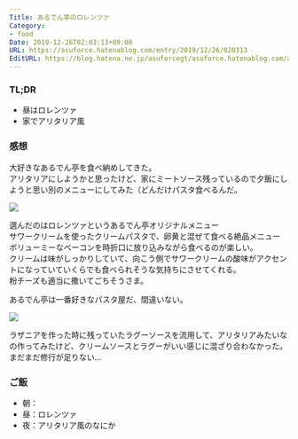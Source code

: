 ```yaml
---
Title: あるでん亭のロレンツァ
Category:
- food
Date: 2019-12-26T02:03:13+09:00
URL: https://asuforce.hatenablog.com/entry/2019/12/26/020313
EditURL: https://blog.hatena.ne.jp/asuforcegt/asuforce.hatenablog.com/atom/entry/26006613489052635
---
```


### TL;DR

- 昼はロレンツァ
- 家でアリタリア風

###  感想

大好きなあるでん亭を食べ納めしてきた。  
アリタリアにしようかと思ったけど、家にミートソース残っているので夕飯にしようと思い別のメニューにしてみた（どんだけパスタ食べるんだ。

<span itemtype="http://schema.org/Photograph" itemscope="itemscope"><img class="magnifiable" src="https://lh3.googleusercontent.com/-Pl8w3GeyRik/XgMA_dK3keI/AAAAAAABDwc/wf2kPZo_p1MMZW499SwXYcPdEffdE9GxgCE0YBhgL/s1200/IMG_0450.HEIC" itemprop="image"></span>

選んだのはロレンツァというあるでん亭オリジナルメニュー  
サワークリームを使ったクリームパスタで、卵黄と混ぜて食べる絶品メニュー  
ボリューミーなベーコンを時折口に放り込みながら食べるのが楽しい。  
クリームは味がしっかりしていて、向こう側でサワークリームの酸味がアクセントになっていていくらでも食べられそうな気持ちにさせてくれる。  
粉チーズも適当に撒いてごちそうさま。

あるでん亭は一番好きなパスタ屋だ、間違いない。

<span itemtype="http://schema.org/Photograph" itemscope="itemscope"><img class="magnifiable" src="https://lh3.googleusercontent.com/-RmyozoFHxJA/XgNtLTvkvmI/AAAAAAABDxE/VH8TNkYeLQU3lrpjRtSkF8pXvBVPdLW1wCE0YBhgL/s1200/IMG_0451.HEIC" itemprop="image"></span>

ラザニアを作った時に残っていたラグーソースを流用して、アリタリアみたいなの作ってみたけど、クリームソースとラグーがいい感じに混ざり合わなかった。まだまだ修行が足りない...

### ご飯

- 朝：
- 昼：ロレンツァ
- 夜：アリタリア風のなにか
